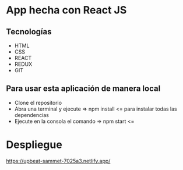 # App hecha con React JS


## Tecnologías

* HTML
* CSS
* REACT
* REDUX
* GIT

## Para usar esta aplicación de manera local

* Clone el repositorio
* Abra una terminal y ejecute => npm install <= para instalar todas las dependencias
* Ejecute en la consola el comando => npm start <=

# Despliegue

https://upbeat-sammet-7025a3.netlify.app/
